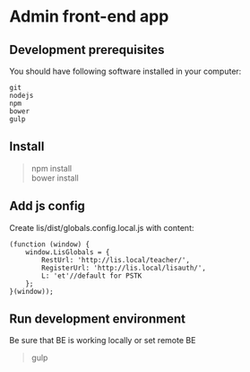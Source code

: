 # Admin front-end app

## Development prerequisites

You should have following software installed in your computer:  

    git
    nodejs
    npm
    bower
    gulp  

## Install

> npm install  
> bower install  

## Add js config
 
Create lis/dist/globals.config.local.js with content:

    (function (window) {
        window.LisGlobals = {
            RestUrl: 'http://lis.local/teacher/',
            RegisterUrl: 'http://lis.local/lisauth/',
            L: 'et'//default for PSTK
        };
    }(window));
 
## Run development environment

Be sure that BE is working locally or set remote BE

> gulp  